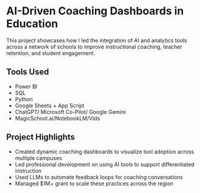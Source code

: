 # AI-Driven Coaching Dashboards in Education

This project showcases how I led the integration of AI and analytics tools across a network of schools to improve instructional coaching, teacher retention, and student engagement.

## Tools Used
- Power BI
- SQL
- Python
- Google Sheets + App Script
- ChatGPT/ Microsoft Co-Pilot/ Google Gemini
- MagicSchool.ai/NotebookLM/Vids

## Project Highlights
- Created dynamic coaching dashboards to visualize tool adoption across multiple campuses
- Led professional development on using AI tools to support differentiated instruction
- Used LLMs to automate feedback loops for coaching conversations
- Managed $1M+ grant to scale these practices across the region
